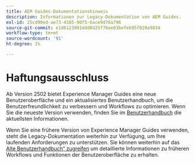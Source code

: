 ```yaml
---
title: AEM Guides-Dokumentationshinweis
description: Informationen zur Legacy-Dokumentation von AEM Guides.
exl-id: 25cd90ed-ae73-4185-90f5-6ace9d76a796
source-git-commit: e1d6123991ddd8d25f76ee03befeb95f020a9834
workflow-type: tm+mt
source-wordcount: '91'
ht-degree: 1%

---
```



# Haftungsausschluss

Ab Version 2502 bietet Experience Manager Guides eine neue Benutzeroberfläche und ein aktualisiertes Benutzerhandbuch, um die Benutzerfreundlichkeit zu verbessern und Workflows zu optimieren. Wenn Sie die neueste Version verwenden, finden Sie im [Benutzerhandbuch](../product-guide/overview.md) die aktuellsten Informationen.

Wenn Sie eine frühere Version von Experience Manager Guides verwenden, steht die Legacy-Dokumentation weiterhin zur Verfügung, um Ihre laufenden Anforderungen zu unterstützen. Sie können weiterhin auf das [Alte Benutzerhandbuch“ zugreifen](overview.md) um detaillierte Informationen zu früheren Workflows und Funktionen der Benutzeroberfläche zu erhalten.